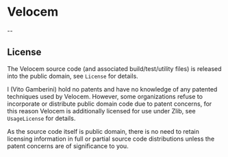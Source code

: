 # Velocem

--

## License

The Velocem source code (and associated build/test/utility files) is released
into the public domain, see `License` for details.

I (Vito Gamberini) hold no patents and have no knowledge of any patented
techniques used by Velocem. However, some organizations refuse to incorporate or
distribute public domain code due to patent concerns, for this reason Velocem is
additionally licensed for use under Zlib, see `UsageLicense` for details.

As the source code itself is public domain, there is no need to retain licensing
information in full or partial source code distributions unless the patent
concerns are of significance to you.
